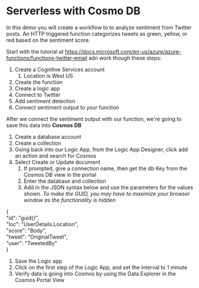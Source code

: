 # Serverless with Cosmo DB

In this demo you will create a workflow to to analyze sentiment from Twitter posts. An HTTP triggered function categorizes tweets as green, yellow, or red based on the sentiment score.

Start with the tutorial at https://docs.microsoft.com/en-us/azure/azure-functions/functions-twitter-email adn work though these steps:
1. Create a Cognitive Services account
	1. Location is West US
1. Create the function
1. Create a logic app
1. Connect to Twitter
1. Add sentiment detection
1. Connect sentiment output to your function

After we connect the sentiment output with our function, we're going to save this data into **Cosmos DB**


1. Create a database account
1. Create a collection
1. Going back into our Logic App, from the Logic App Designer, click add an action and search for Cosmos
1. Select Create or Update document
	1. If prompted, give a connection name, then get the db Key from the Cosmos DB view in the portal
	1. Enter the database and collection
	1. Add in the JSON syntax below and use the parameters for the values shown.  *To make the GUID, you may have to maximize your browser window as the functionality is hidden*
   
{  
  "id": "guid()",  
  "loc": "UserDetails.Location",  
  "score": "Body",  
  "tweet": "OriginalTweet",  
  "user": "TweetedBy"  
}  
   
1. Save the Logic app
1. Click on the first step of the Logic App, and set the interval to 1 minute
1. Verify data is going into Cosmos by using the Data Explorer in the Cosmos Portal View
